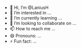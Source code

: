 - 👋 Hi, I’m @LaniusH
- 👀 I’m interested in ...
- 🌱 I’m currently learning ...
- 💞️ I’m looking to collaborate on ...
- 📫 How to reach me ...
- 😄 Pronouns: ...
- ⚡ Fun fact: ...

<!---
LaniusH/LaniusH is a ✨ special ✨ repository because its `README.md` (this file) appears on your GitHub profile.
You can click the Preview link to take a look at your changes.
--->
